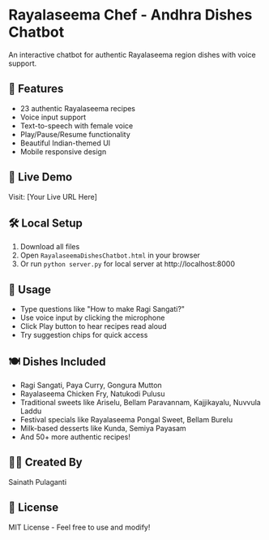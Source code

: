 # Rayalaseema Chef - Andhra Dishes Chatbot

An interactive chatbot for authentic Rayalaseema region dishes with voice support.

## 🍛 Features
- 23 authentic Rayalaseema recipes
- Voice input support
- Text-to-speech with female voice
- Play/Pause/Resume functionality
- Beautiful Indian-themed UI
- Mobile responsive design

## 🚀 Live Demo
Visit: [Your Live URL Here]

## 🛠️ Local Setup
1. Download all files
2. Open `RayalaseemaDishesChatbot.html` in your browser
3. Or run `python server.py` for local server at http://localhost:8000

## 📱 Usage
- Type questions like "How to make Ragi Sangati?"
- Use voice input by clicking the microphone
- Click Play button to hear recipes read aloud
- Try suggestion chips for quick access

## 🍽️ Dishes Included
- Ragi Sangati, Paya Curry, Gongura Mutton
- Rayalaseema Chicken Fry, Natukodi Pulusu
- Traditional sweets like Ariselu, Bellam Paravannam, Kajjikayalu, Nuvvula Laddu
- Festival specials like Rayalaseema Pongal Sweet, Bellam Burelu
- Milk-based desserts like Kunda, Semiya Payasam
- And 50+ more authentic recipes!

## 👨‍💻 Created By
Sainath Pulaganti

## 📄 License
MIT License - Feel free to use and modify!
